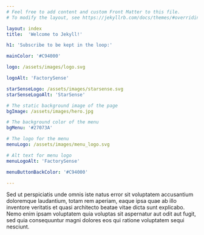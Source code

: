 ```yaml
---
# Feel free to add content and custom Front Matter to this file.
# To modify the layout, see https://jekyllrb.com/docs/themes/#overriding-theme-defaults

layout: index
title:  'Welcome to Jekyll!'

h1: 'Subscribe to be kept in the loop:'

mainColor: '#C94000'

logo: /assets/images/logo.svg

logoAlt: 'FactorySense'

starSenseLogo: /assets/images/starsense.svg
starSenseLogoAlt: 'StarSense'

# The static background image of the page
bgImage: /assets/images/hero.jpg

# The background color of the menu
bgMenu: '#27073A'

# The logo for the menu
menuLogo: /assets/images/menu_logo.svg

# Alt text for menu logo
menuLogoAlt: 'FactorySense'

menuButtonBackColor: '#C94000'

---
```

<p>Sed ut perspiciatis unde omnis iste natus error sit voluptatem accusantium doloremque laudantium, totam rem aperiam, eaque ipsa quae ab illo inventore veritatis et quasi architecto beatae vitae dicta sunt explicabo. Nemo enim ipsam voluptatem quia voluptas sit aspernatur aut odit aut fugit, sed quia consequuntur magni dolores eos qui ratione voluptatem sequi nesciunt.</p>